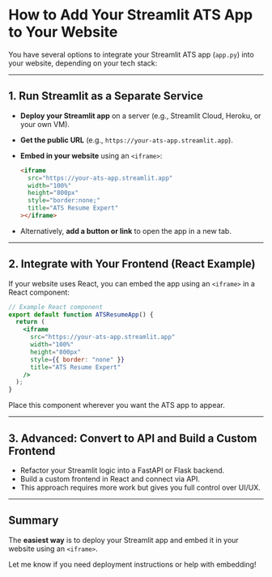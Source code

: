 # How to Add Your Streamlit ATS App to Your Website

You have several options to integrate your Streamlit ATS app (`app.py`) into your website, depending on your tech stack:

---

## 1. Run Streamlit as a Separate Service

- **Deploy your Streamlit app** on a server (e.g., Streamlit Cloud, Heroku, or your own VM).
- **Get the public URL** (e.g., `https://your-ats-app.streamlit.app`).
- **Embed in your website** using an `<iframe>`:

  ```html
  <iframe
    src="https://your-ats-app.streamlit.app"
    width="100%"
    height="800px"
    style="border:none;"
    title="ATS Resume Expert"
  ></iframe>
  ```

- Alternatively, **add a button or link** to open the app in a new tab.

---

## 2. Integrate with Your Frontend (React Example)

If your website uses React, you can embed the app using an `<iframe>` in a React component:

```jsx
// Example React component
export default function ATSResumeApp() {
  return (
    <iframe
      src="https://your-ats-app.streamlit.app"
      width="100%"
      height="800px"
      style={{ border: "none" }}
      title="ATS Resume Expert"
    />
  );
}
```

Place this component wherever you want the ATS app to appear.

---

## 3. Advanced: Convert to API and Build a Custom Frontend

- Refactor your Streamlit logic into a FastAPI or Flask backend.
- Build a custom frontend in React and connect via API.
- This approach requires more work but gives you full control over UI/UX.

---

## Summary

The **easiest way** is to deploy your Streamlit app and embed it in your website using an `<iframe>`.

Let me know if you need deployment instructions or help with embedding!